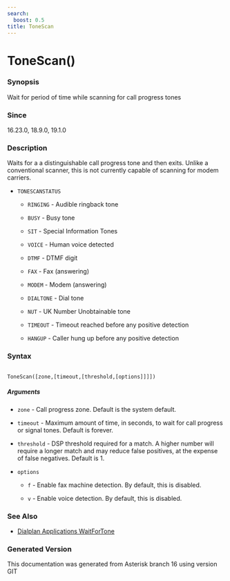 ```yaml
---
search:
  boost: 0.5
title: ToneScan
---
```


# ToneScan()

### Synopsis

Wait for period of time while scanning for call progress tones

### Since

16.23.0, 18.9.0, 19.1.0

### Description

Waits for a a distinguishable call progress tone and then exits. Unlike a conventional scanner, this is not currently capable of scanning for modem carriers.<br>


* `TONESCANSTATUS`

    * `RINGING` - Audible ringback tone

    * `BUSY` - Busy tone

    * `SIT` - Special Information Tones

    * `VOICE` - Human voice detected

    * `DTMF` - DTMF digit

    * `FAX` - Fax (answering)

    * `MODEM` - Modem (answering)

    * `DIALTONE` - Dial tone

    * `NUT` - UK Number Unobtainable tone

    * `TIMEOUT` - Timeout reached before any positive detection

    * `HANGUP` - Caller hung up before any positive detection

### Syntax


```

ToneScan([zone,[timeout,[threshold,[options]]]])
```
##### Arguments


* `zone` - Call progress zone. Default is the system default.<br>

* `timeout` - Maximum amount of time, in seconds, to wait for call progress or signal tones. Default is forever.<br>

* `threshold` - DSP threshold required for a match. A higher number will require a longer match and may reduce false positives, at the expense of false negatives. Default is 1.<br>

* `options`

    * `f` - Enable fax machine detection. By default, this is disabled.<br>


    * `v` - Enable voice detection. By default, this is disabled.<br>


### See Also

* [Dialplan Applications WaitForTone](/Asterisk_16_Documentation/API_Documentation/Dialplan_Applications/WaitForTone)


### Generated Version

This documentation was generated from Asterisk branch 16 using version GIT 